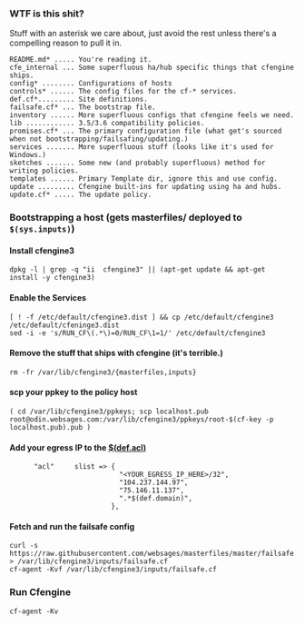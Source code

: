 ### WTF is this shit?
Stuff with an asterisk we care about, just avoid the rest unless there's a compelling reason to pull it in.
```
README.md* ..... You're reading it.
cfe_internal ... Some superfluous ha/hub specific things that cfengine ships.
config* ........ Configurations of hosts
controls* ...... The config files for the cf-* services.
def.cf*......... Site definitions.
failsafe.cf* ... The bootstrap file.
inventory ...... More superfluous configs that cfengine feels we need.
lib ............ 3.5/3.6 compatibility policies.
promises.cf* ... The primary configuration file (what get's sourced when not bootstrapping/failsafing/updating.)
services ....... More superfluous stuff (looks like it's used for Windows.)
sketches ....... Some new (and probably superfluous) method for writing policies.
templates ...... Primary Template dir, ignore this and use config.
update ......... Cfengine built-ins for updating using ha and hubs.
update.cf* ..... The update policy.
```

### Bootstrapping a host (gets masterfiles/<branch> deployed to ```$(sys.inputs)```)

#### Install cfengine3
```
dpkg -l | grep -q "ii  cfengine3" || (apt-get update && apt-get install -y cfengine3)
```

#### Enable the Services
```
[ ! -f /etc/default/cfengine3.dist ] && cp /etc/default/cfengine3 /etc/default/cfeninge3.dist
sed -i -e 's/RUN_CF\(.*\)=0/RUN_CF\1=1/' /etc/default/cfengine3
```

#### Remove the stuff that ships with cfengine (it's terrible.)
```
rm -fr /var/lib/cfengine3/{masterfiles,inputs}
```

#### scp your ppkey to the policy host
```
( cd /var/lib/cfengine3/ppkeys; scp localhost.pub root@odin.websages.com:/var/lib/cfengine3/ppkeys/root-$(cf-key -p localhost.pub).pub )
```
#### Add your egress IP to the [$(def.acl)](https://github.com/websages/masterfiles/blob/master/def.cf#L25-L30)
```
      "acl"     slist => {
                           "<YOUR_EGRESS_IP_HERE>/32",
                           "104.237.144.97",
                           "75.146.11.137",
                           ".*$(def.domain)",
                         },
```

#### Fetch and run the failsafe config
```
curl -s https://raw.githubusercontent.com/websages/masterfiles/master/failsafe.cf > /var/lib/cfengine3/inputs/failsafe.cf
cf-agent -Kvf /var/lib/cfengine3/inputs/failsafe.cf
```

### Run Cfengine
```
cf-agent -Kv
```

